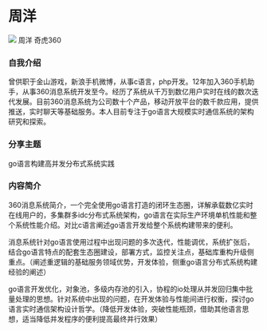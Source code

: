 # 周洋 #

![](/static/img/zhouyang.jpg)
周洋
奇虎360

### 自我介绍

曾供职于金山游戏，新浪手机微博，从事c语言，php开发。12年加入360手机助手，从事360消息系统开发至今。经历了系统从千万到数亿用户实时在线的数次迭代发展。目前360消息系统为公司数十个产品，移动开放平台的数千款应用，提供推送，实时聊天等基础服务。本人目前专注于go语言大规模实时通信系统的架构研究和探索。

### 分享主题

go语言构建高并发分布式系统实践

### 内容简介

360消息系统简介，一个完全使用go语言打造的闭环生态圈，详解承载数亿实时在线用户的，多集群多idc分布式系统架构，go语言在实际生产环境单机性能和整个系统性能介绍。对比c语言阐述go语言开发给整个系统构建带来的便利。

消息系统针对go语言使用过程中出现问题的多次迭代，性能调优，系统扩张后，结合go语言特点的配套生态圈建设，部署方式，监控关注点，基础库重构升级侧重点。（阐述重逻辑的基础服务领域优势，开发体验，侧重go语言分布式系统构建经验的阐述）

go语言开发优化，对象池，多级内存池的引入，协程的io处理从并发回归集中批量处理的思想。针对系统中出现的问题，在开发体验与性能间进行权衡，探讨go语言实时通信架构设计哲学。（降低开发体验，突破性能瓶颈，借助其他语言思想，适当降低并发程序的便利提高最终并行效果）